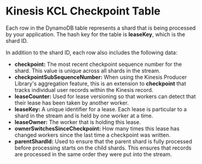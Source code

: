 # Kinesis KCL Checkpoint Table

Each row in the DynamoDB table represents a shard that is being processed by your application. The hash key for the table is **leaseKey**, which is the shard ID.

In addition to the shard ID, each row also includes the following data:

+ **checkpoint:** The most recent checkpoint sequence number for the shard. This value is unique across all shards in the stream.
+ **checkpointSubSequenceNumber:** When using the Kinesis Producer Library's aggregation feature, this is an extension to **checkpoint** that tracks individual user records within the Kinesis record.
+ **leaseCounter:** Used for lease versioning so that workers can detect that their lease has been taken by another worker.
+ **leaseKey:** A unique identifier for a lease. Each lease is particular to a shard in the stream and is held by one worker at a time.
+ **leaseOwner:** The worker that is holding this lease.
+ **ownerSwitchesSinceCheckpoint:** How many times this lease has changed workers since the last time a checkpoint was written.
+ **parentShardId:** Used to ensure that the parent shard is fully processed before processing starts on the child shards. This ensures that records are processed in the same order they were put into the stream.